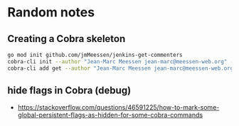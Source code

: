 # Random notes

## Creating a Cobra skeleton

```sh
go mod init github.com/jmMeessen/jenkins-get-commenters
cobra-cli init --author "Jean-Marc Meessen jean-marc@meessen-web.org" --license MIT
cobra-cli add get --author "Jean-Marc Meessen jean-marc@meessen-web.org" --license MIT
```

## hide flags in Cobra (debug)
- https://stackoverflow.com/questions/46591225/how-to-mark-some-global-persistent-flags-as-hidden-for-some-cobra-commands
